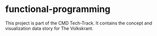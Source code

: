 # functional-programming
This project is part of the CMD Tech-Track. It contains the concept and visualization data story for The Volkskrant.
